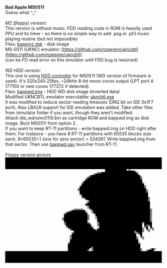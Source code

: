 **Bad Apple MS0511**
<br />Guess what ^_^
<br />
<br />*MZ (floppy) version:*
<br />This version is without music. FDD reading code in ROM is heavily used PPU and its timer - so there is no simple way to add .psg or .pt3 music playing routine (but not impossible)
<br />Files: [bappmz.dsk](/release/bappmz.dsk?raw=true) - disk image
<br />MS-0511 (UKNC) emulator: [https://github.com/nzeemin/ukncbtl](https://github.com/nzeemin/ukncbtl)
<br />(can be FD read error on this emulator until FDD bug is resolved)
<br />
<br />*WD HDD version:*
<br />This one is using [HDD controller](https://github.com/nzeemin/ukncbtl-doc/wiki/IDE-HDD-ru) for MS0511 (WD version of firmware is used). 
It's 320x240 25fps, ~24kHz 8-bit mono covox output (LPT port A 177100 or new covox 177372 if detected). 
<br />Files: [bappwd.img](/release/bappwd.img?raw=true) - HDD WD disk image (inverted data)
<br />Modified UKNCBTL emulator executable: [ukncbtl.exe](/emulator/ukncbtl.exe?raw=true)
<br />It was modified to reduce sector reading timeouts (DRQ bit on IDE 0x1F7 port). Also LBA28 support for IDE emulation was added.
Take other files from /emulator folder if you want, though they aren't modified.
<br />Attach ide_wdromv0110.bin as cartridge ROM and bappwd.img as disk image. Boot MS0511 from option 2.
<br />If you want to keep RT-11 partitions - write bappwd.img on HDD right after them. For instance - you have 8 RT-11 partitions with 65535 blocks size each. 8*65535+1 (one for zero sector) = 524281. Write bappwd.img from that sector. Then use [bappwd.sav](/release/bappwd.sav?raw=true) launcher from RT-11.
<br /> 
<br />Floppy version picture
<br />![Screenshot 1](/screenshots/bappmz_1.png?raw=true)
